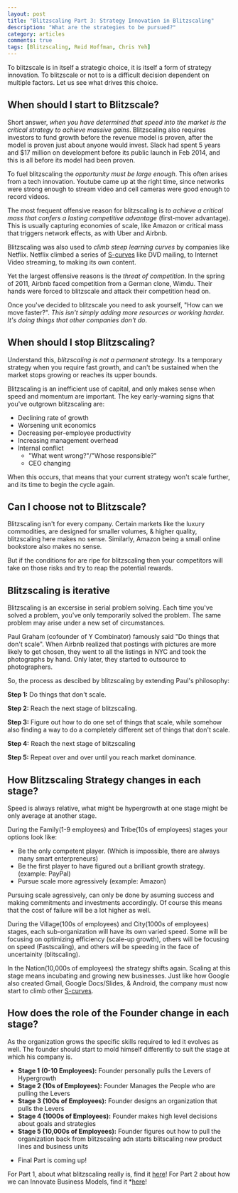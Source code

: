 ```yaml
---
layout: post
title: "Blitzscaling Part 3: Strategy Innovation in Blitzscaling"
description: "What are the strategies to be pursued?"
category: articles
comments: true
tags: [Blitzscaling, Reid Hoffman, Chris Yeh]
---
```


To blitzscale is in itself a strategic choice, it is itself a form of strategy innovation. To blitzscale or not to is a difficult decision dependent on multiple factors. Let us see what drives this choice.

## When should I start to Blitzscale?

Short answer, *when you have determined that speed into the market is the critical strategy to achieve massive gains*. Blitzscaling also requires investors to fund growth before the revenue model is proven, after the model is proven just about anyone would invest. Slack had spent 5 years and $17 million on development before its public launch in Feb 2014, and this is all before its model had been proven.

To fuel blitzscaling the *opportunity must be large enough*. This often arises from a tech innovation. Youtube came up at the right time, since networks were strong enough to stream video and cell cameras were good enough to record videos.

The most frequent offensive reason for blitzscaling is *to achieve a critical mass that confers a lasting competitive advantage* (first-mover advantage). This is usually capturing economies of scale, like Amazon or critical mass that triggers network effects, as with Uber and Airbnb.

Blitzscaling was also used to *climb steep learning curves* by companies like Netflix. Netflix climbed a series of [S-curves](http://www.galsinsights.com/the-innovation-s-curve/) like DVD mailing, to Internet Video streaming, to making its own content.

Yet the largest offensive reasons is the *threat of competition*. In the spring of 2011, Airbnb faced competition from a German clone, Wimdu. Their hands were forced to blitzscale and attack their competition head on.

Once you've decided to blitzscale you need to ask yourself, "How can we move faster?". *This isn't simply adding more resources or working harder. It's doing things that other companies don't do*.


## When should I stop Blitzscaling?

Understand this, *blitzscaling is not a permanent strategy*. Its a temporary strategy when you require fast growth, and can't be sustained when the market stops growing or reaches its upper bounds.

Blitzscaling is an inefficient use of capital, and only makes sense when speed and momentum are important. The key early-warning signs that you've outgrown blitzscaling are:
- Declining rate of growth
- Worsening unit economics
- Decreasing per-employee productivity
- Increasing management overhead
- Internal conflict
  + "What went wrong?"/"Whose responsible?"
  + CEO changing

When this occurs, that means that your current strategy won't scale further, and its time to begin the cycle again.

## Can I choose not to Blitzscale?

Blitzscaling isn't for every company. Certain markets like the luxury commodities, are designed for smaller volumes, & higher quality, blitzscaling here makes no sense. Similarly, Amazon being a small online bookstore also makes no sense.

But if the conditions for are ripe for blitzscaling then your competitors will take on those risks and try to reap the potential rewards.

## Blitzscaling is iterative

Blitzscaling is an excersise in serial problem solving. Each time you've solved a problem, you've only temporarily solved the problem. The same problem may arise under a new set of circumstances.

Paul Graham (cofounder of Y Combinator) famously said "Do things that don't scale". When Airbnb realized that postings with pictures are more likely to get chosen, they went to all the listings in NYC and took the photographs by hand. Only later, they started to outsource to photographers.

So, the process as descibed by blitzscaling by extending Paul's philosophy:

**Step 1:** Do things that don't scale.

**Step 2:** Reach the next stage of blitzscaling.

**Step 3:** Figure out how to do one set of things that scale, while somehow also finding a way to do a completely different set of things that don't scale.

**Step 4:** Reach the next stage of blitzscaling

**Step 5:** Repeat over and over until you reach market dominance.

## How Blitzscaling Strategy changes in each stage?

Speed is always relative, what might be hypergrowth at one stage might be only average at another stage.

During the Family(1-9 employees) and Tribe(10s of employees) stages your options look like:
- Be the only competent player. (Which is impossible, there are always many smart enterpreneurs)
- Be the first player to have figured out a brilliant growth strategy. (example: PayPal)
- Pursue scale more agressively (example: Amazon)

Pursuing scale agressively, can only be done by asuming success and making commitments and investments accordingly. Of course this means that the cost of failure will be a lot higher as well.

During the Village(100s of employees) and City(1000s of employees) stages, each sub-organization will have its own varied speed. Some will be focusing on optimizing efficiency (scale-up growth), others will be focusing on speed (Fastscaling), and others will be speeding in the face of uncertainity (blitscaling).

In the Nation(10,000s of employees) the strategy shifts again. Scaling at this stage means incubating and growing new businesses. Just like how Google also created Gmail, Google Docs/Slides, & Android, the company must now start to climb other [S-curves](http://www.galsinsights.com/the-innovation-s-curve/).


## How does the role of the Founder change in each stage?

As the organization grows the specific skills required to led it evolves as well. The founder should start to mold himself differently to suit the stage at which his company is.

- **Stage 1 (0-10 Employees):** Founder personally pulls the Levers of Hypergrowth
- **Stage 2 (10s of Employees):** Founder Manages the People who are pulling the Levers
- **Stage 3 (100s of Employees):** Founder designs an organization that pulls the Levers
- **Stage 4 (1000s of Employees):** Founder makes high level decisions about goals and strategies
- **Stage 5 (10,000s of Employees):** Founder figures out how to pull the organization back from blitzscaling adn starts blitscaling new product lines and business units

* Final Part is coming up!

For Part 1, about what blitzscaling really is, find it [here](https://exorust.github.io/articles/What-is-Blitzscaling)!
For Part 2 about how we can Innovate Business Models, find it *[here](https://exorust.github.io/articles/Business-Model-Innovation)! 
